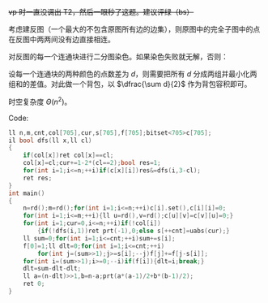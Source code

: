 ~~vp 时一直没调出 T2，然后一眼秒了这题。建议评绿（bs）~~

考虑建反图（一个最大的不包含原图所有边的边集），则原图中的完全子图中的点在反图中两两间没有边直接相连。

对反图的每一个连通块进行二分图染色。如果染色失败就无解，否则：

设每一个连通块的两种颜色的点数差为 $d$，则需要把所有 $d$ 分成两组并最小化两组和的差值。对此做一个背包，以 $\dfrac{\sum d}{2}$ 作为背包容积即可。

时空复杂度 $\Theta(n^2)$。

Code:

```cpp
ll n,m,cnt,col[705],cur,s[705],f[705];bitset<705>c[705];
il bool dfs(ll x,ll cl)
{
	if(col[x])ret col[x]==cl;
	col[x]=cl;cur+=1-2*(cl==2);bool res=1;
	for(int i=1;i<=n;++i)if(c[x][i])res&=dfs(i,3-cl);
	ret res;
}
int main()
{
	n=rd();m=rd();for(int i=1;i<=n;++i)c[i].set(),c[i][i]=0;
	for(int i=1;i<=m;++i){ll u=rd(),v=rd();c[u][v]=c[v][u]=0;}
	for(int i=1;cur=0,i<=n;++i)if(!col[i])
		{if(!dfs(i,1))ret prt(-1),0;else s[++cnt]=uabs(cur);}
	ll sum=0;for(int i=1;i<=cnt;++i)sum+=s[i];
	f[0]=1;ll dlt=0;for(int i=1;i<=cnt;++i)
		for(int j=(sum>>1);j>=s[i];--j)f[j]+=f[j-s[i]];
	for(int i=(sum>>1);i>=0;--i)if(f[i]){dlt=i;break;}
	dlt=sum-dlt-dlt;
	ll a=(n-dlt)>>1,b=n-a;prt(a*(a-1)/2+b*(b-1)/2);
	ret 0;
}
```